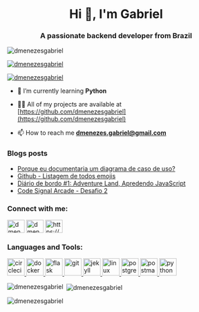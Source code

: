 <h1 align="center">Hi 👋, I'm Gabriel</h1>
<h3 align="center">A passionate backend developer from Brazil</h3>

<p align="left"> <img src="https://komarev.com/ghpvc/?username=dmenezesgabriel&label=Profile%20views&color=0e75b6&style=flat" alt="dmenezesgabriel" /> </p>

<p align="left"> <a href="https://github.com/ryo-ma/github-profile-trophy"><img src="https://github-profile-trophy.vercel.app/?username=dmenezesgabriel" alt="dmenezesgabriel" /></a> </p>

<p align="left"> <a href="https://twitter.com/dmenezesgabriel" target="blank"><img src="https://img.shields.io/twitter/follow/dmenezesgabriel?logo=twitter&style=for-the-badge" alt="dmenezesgabriel" /></a> </p>

- 🌱 I’m currently learning **Python**

- 👨‍💻 All of my projects are available at [https://github.com/dmenezesgabriel](https://github.com/dmenezesgabriel)

- 📫 How to reach me **dmenezes.gabriel@gmail.com**

### Blogs posts

<!-- BLOG-POST-LIST:START -->
- [Porque eu documentaria um diagrama de caso de uso?](https://dmenezesgabriel.github.io/documentacao/documentacao-de-casos-de-uso/)
- [Github - Listagem de todos emojis](https://dmenezesgabriel.github.io/github/github-emojis/)
- [Diário de bordo #1: Adventure Land, Apredendo JavaScript](https://dmenezesgabriel.github.io/programacao/adventure-land-aprendendo-javascript/)
- [Code Signal Arcade - Desafio 2](https://dmenezesgabriel.github.io/programacao/code-signal-arcade-2/)
<!-- BLOG-POST-LIST:END -->

<h3 align="left">Connect with me:</h3>
<p align="left">
<a href="https://twitter.com/dmenezesgabriel" target="blank"><img align="center" src="https://cdn.jsdelivr.net/npm/simple-icons@3.0.1/icons/twitter.svg" alt="dmenezesgabriel" height="30" width="40" /></a>
<a href="https://linkedin.com/in/dmenezesgabriel" target="blank"><img align="center" src="https://cdn.jsdelivr.net/npm/simple-icons@3.0.1/icons/linkedin.svg" alt="dmenezesgabriel" height="30" width="40" /></a>
<a href="https://dmenezesgabriel.github.io/feed.xml" target="blank"><img align="center" src="https://cdn.jsdelivr.net/npm/simple-icons@3.0.1/icons/rss.svg" alt="https://dmenezesgabriel.github.io/feed.xml" height="30" width="40" /></a>
</p>

<h3 align="left">Languages and Tools:</h3>
<p align="left"> <a href="https://circleci.com" target="_blank"> <img src="https://www.vectorlogo.zone/logos/circleci/circleci-icon.svg" alt="circleci" width="40" height="40"/> </a> <a href="https://www.docker.com/" target="_blank"> <img src="https://devicons.github.io/devicon/devicon.git/icons/docker/docker-original-wordmark.svg" alt="docker" width="40" height="40"/> </a> <a href="https://flask.palletsprojects.com/" target="_blank"> <img src="https://www.vectorlogo.zone/logos/pocoo_flask/pocoo_flask-icon.svg" alt="flask" width="40" height="40"/> </a> <a href="https://git-scm.com/" target="_blank"> <img src="https://www.vectorlogo.zone/logos/git-scm/git-scm-icon.svg" alt="git" width="40" height="40"/> </a> <a href="https://jekyllrb.com/" target="_blank"> <img src="https://www.vectorlogo.zone/logos/jekyllrb/jekyllrb-icon.svg" alt="jekyll" width="40" height="40"/> </a> <a href="https://www.linux.org/" target="_blank"> <img src="https://devicons.github.io/devicon/devicon.git/icons/linux/linux-original.svg" alt="linux" width="40" height="40"/> </a> <a href="https://www.postgresql.org" target="_blank"> <img src="https://devicons.github.io/devicon/devicon.git/icons/postgresql/postgresql-original-wordmark.svg" alt="postgresql" width="40" height="40"/> </a> <a href="https://postman.com" target="_blank"> <img src="https://www.vectorlogo.zone/logos/getpostman/getpostman-icon.svg" alt="postman" width="40" height="40"/> </a> <a href="https://www.python.org" target="_blank"> <img src="https://devicons.github.io/devicon/devicon.git/icons/python/python-original.svg" alt="python" width="40" height="40"/> </a> </p>

<p><img align="left" src="https://github-readme-stats.vercel.app/api/top-langs?username=dmenezesgabriel&show_icons=true&locale=en&layout=compact" alt="dmenezesgabriel" /></p>

<p>&nbsp;<img align="center" src="https://github-readme-stats.vercel.app/api?username=dmenezesgabriel&show_icons=true&locale=en" alt="dmenezesgabriel" /></p>

<p><img align="center" src="https://github-readme-streak-stats.herokuapp.com/?user=dmenezesgabriel&" alt="dmenezesgabriel" /></p>
